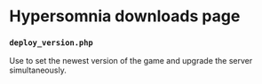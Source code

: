 # Hypersomnia downloads page

### ``deploy_version.php`` 

Use to set the newest version of the game and upgrade the server simultaneously.
